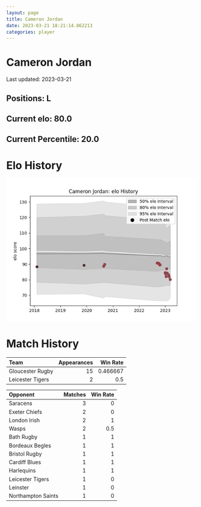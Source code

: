 ```yaml
---  
layout: page  
title: Cameron Jordan  
date: 2023-03-21 18:21:14.862213  
categories: player  
---
```

# Cameron Jordan


Last updated: 2023-03-21
## Positions: L

## Current elo: 80.0

## Current Percentile: 20.0

# Elo History


![elo history](history_CameronJordan.png)
# Match History


| Team             |   Appearances |   Win Rate |
|:-----------------|--------------:|-----------:|
| Gloucester Rugby |            15 |   0.466667 |
| Leicester Tigers |             2 |   0.5      |

| Opponent           |   Matches |   Win Rate |
|:-------------------|----------:|-----------:|
| Saracens           |         3 |        0   |
| Exeter Chiefs      |         2 |        0   |
| London Irish       |         2 |        1   |
| Wasps              |         2 |        0.5 |
| Bath Rugby         |         1 |        1   |
| Bordeaux Begles    |         1 |        1   |
| Bristol Rugby      |         1 |        1   |
| Cardiff Blues      |         1 |        1   |
| Harlequins         |         1 |        1   |
| Leicester Tigers   |         1 |        0   |
| Leinster           |         1 |        0   |
| Northampton Saints |         1 |        0   |
